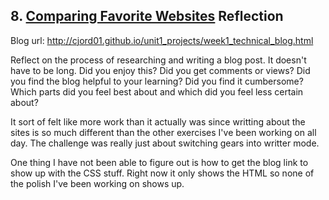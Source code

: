 ## 8. [Comparing Favorite Websites](8_technical_blog/readme.md) Reflection

Blog url: http://cjord01.github.io/unit1_projects/week1_technical_blog.html

Reflect on the process of researching and writing a blog post. It doesn't have to be long. Did you enjoy this? Did you get comments or views? Did you find the blog helpful to your learning? Did you find it cumbersome? Which parts did you feel best about and which did you feel less certain about?

It sort of felt like more work than it actually was since writting about the sites is so much different than the other exercises I've been working on all day. The challenge was really just about switching gears into writter mode.

One thing I have not been able to figure out is how to get the blog link to show up with the CSS stuff. Right now it only shows the HTML so none of the polish I've been working on shows up.